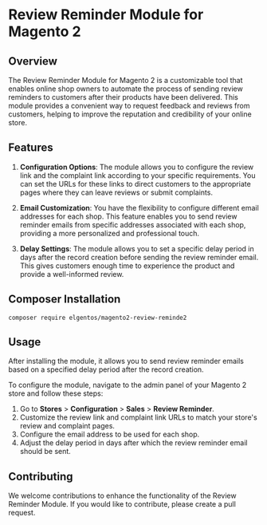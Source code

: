 # Review Reminder Module for Magento 2

## Overview
The Review Reminder Module for Magento 2 is a customizable tool that enables online shop owners to automate the process of sending review reminders to customers after their products have been delivered. This module provides a convenient way to request feedback and reviews from customers, helping to improve the reputation and credibility of your online store.

## Features

1. **Configuration Options**: The module allows you to configure the review link and the complaint link according to your specific requirements. You can set the URLs for these links to direct customers to the appropriate pages where they can leave reviews or submit complaints.

2. **Email Customization**: You have the flexibility to configure different email addresses for each shop. This feature enables you to send review reminder emails from specific addresses associated with each shop, providing a more personalized and professional touch.

3. **Delay Settings**: The module allows you to set a specific delay period in days after the record creation before sending the review reminder email. This gives customers enough time to experience the product and provide a well-informed review.

## Composer Installation

```
composer require elgentos/magento2-review-reminde2
```


## Usage

After installing the module, it allows you to send review reminder emails based on a specified delay period after the record creation.

To configure the module, navigate to the admin panel of your Magento 2 store and follow these steps:

1. Go to **Stores** > **Configuration** > **Sales** > **Review Reminder**.
2. Customize the review link and complaint link URLs to match your store's review and complaint pages.
3. Configure the email address to be used for each shop.
4. Adjust the delay period in days after which the review reminder email should be sent.

## Contributing

We welcome contributions to enhance the functionality of the Review Reminder Module. If you would like to contribute, please create a pull request.